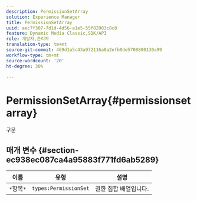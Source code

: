 ```yaml
---
description: PermissionSetArray
solution: Experience Manager
title: PermissionSetArray
uuid: aec7f307-7d1d-4d56-a1e5-55f82983c8c8
feature: Dynamic Media Classic,SDK/API
role: 개발자,관리자
translation-type: tm+mt
source-git-commit: 469d1a5c43a972116a8a2efb0de5708800130a99
workflow-type: tm+mt
source-wordcount: '20'
ht-degree: 30%

---
```



# PermissionSetArray{#permissionsetarray}

구문

## 매개 변수 {#section-ec938ec087ca4a95883f771fd6ab5289}

| 이름 | 유형 | 설명 |
|---|---|---|
| `*`항목`*` | `types:PermissionSet` | 권한 집합 배열입니다. |

